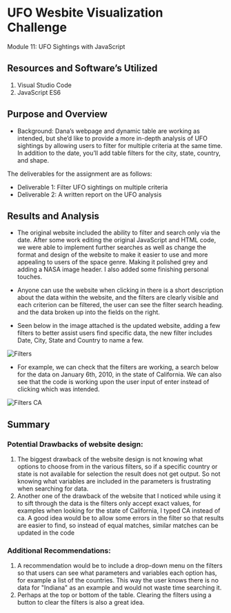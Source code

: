 # UFO Wesbite Visualization Challenge
Module 11: UFO Sightings with JavaScript

## Resources and Software’s Utilized

1. Visual Studio Code
2. JavaScript ES6

## Purpose and Overview 

- Background: Dana’s webpage and dynamic table are working as intended, but she’d like to provide a more in-depth analysis of UFO sightings by allowing users to filter for multiple criteria at the same time. In addition to the date, you’ll add table filters for the city, state, country, and shape.

The deliverables for the assignment are as follows:

- Deliverable 1: Filter UFO sightings on multiple criteria
- Deliverable 2: A written report on the UFO analysis

## Results and Analysis

- The original website included the ability to filter and search only via the date. After some work editing the original JavaScript and HTML code, we were able to implement further searches as well as change the format and design of the website to make it easier to use and more appealing to users of the space genre. Making it polished grey and adding a NASA image header. I also added some finishing personal touches.

- Anyone can use the website when clicking in there is a short description about the data within the website, and the filters are clearly visible and each criterion can be filtered, the user can see the filter search heading. and the data broken up into the fields on the right.

- Seen below in the image attached is the updated website, adding a few filters to better assist users find specific data, the new filter includes Date, City, State and Country to name a few.

![Filters](https://user-images.githubusercontent.com/88692025/141701610-303a06fb-8326-4fa0-b32d-58a27c94bacc.PNG)

- For example, we can check that the filters are working, a search below for the data on January 6th, 2010, in the state of California. We can also see that the code is working upon the user input of enter instead of clicking which was intended.

![Filters CA](https://user-images.githubusercontent.com/88692025/141701683-c351d9af-a928-4a1a-a29d-264cc9a24140.PNG)

## Summary

### Potential Drawbacks of website design:

1. The biggest drawback of the website design is not knowing what options to choose from in the various filters, so if a specific country or state is not available for selection the result does not get output. So not knowing what variables are included in the parameters is frustrating when searching for data. 
2. Another one of the drawback of the website that I noticed while using it to sift through the data is the filters only accept exact values, for examples when looking for the state of California, I typed CA instead of ca. A good idea would be to allow some errors in the filter so that results are easier to find, so instead of equal matches, similar matches can be updated in the code

### Additional Recommendations:

1. A recommendation would be to include a drop-down menu on the filters so that users can see what parameters and variables each option has, for example a list of the countries. This way the user knows there is no data for "Indiana" as an example and would not waste time searching it.
2. Perhaps at the top or bottom of the table. Clearing the filters using a button to clear the filters is also a great idea.
